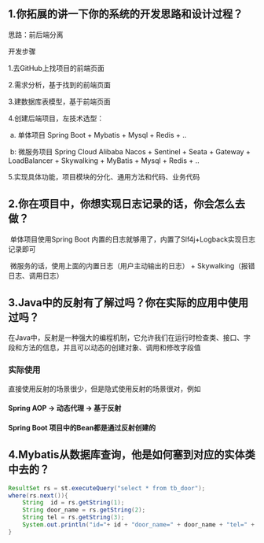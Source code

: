 ## 1.你拓展的讲一下你的系统的开发思路和设计过程？

思路：前后端分离

开发步骤

1.去GitHub上找项目的前端页面

2.需求分析，基于找到的前端页面

3.建数据库表模型，基于前端页面

4.创建后端项目，左技术选型：

​	a. 单体项目 Spring Boot + Mybatis + Mysql + Redis + ..

​	b: 微服务项目 Spring Cloud Alibaba Nacos + Sentinel + Seata + Gateway + LoadBalancer + Skywalking + MyBatis + Mysql + Redis + ..

5.实现具体功能，项目模块的分化、通用方法和代码、业务代码

## 2.你在项目中，你想实现日志记录的话，你会怎么去做？

​	单体项目使用Spring Boot 内置的日志就够用了，内置了Slf4j+Logback实现日志记录即可

​	微服务的话，使用上面的内置日志（用户主动输出的日志） + Skywalking（报错日志、调用日志）

## 3.Java中的反射有了解过吗？你在实际的应用中使用过吗？

在Java中，反射是一种强大的编程机制，它允许我们在运行时检查类、接口、字段和方法的信息，并且可以动态的创建对象、调用和修改字段值

### 实际使用

直接使用反射的场景很少，但是隐式使用反射的场景很对，例如

####  Spring AOP -> 动态代理 -> 基于反射

#### Spring Boot 项目中的Bean都是通过反射创建的

## 4.Mybatis从数据库查询，他是如何塞到对应的实体类中去的？

```java
ResultSet rs = st.executeQuery("select * from tb_door");
where(rs.next()){
    String  id = rs.getString(1);
    String door_name = rs.getString(2);
    String tel = rs.getString(3);
    System.out.println("id="+ id + "door_name=" + door_name + "tel=" + tel)
}
```

